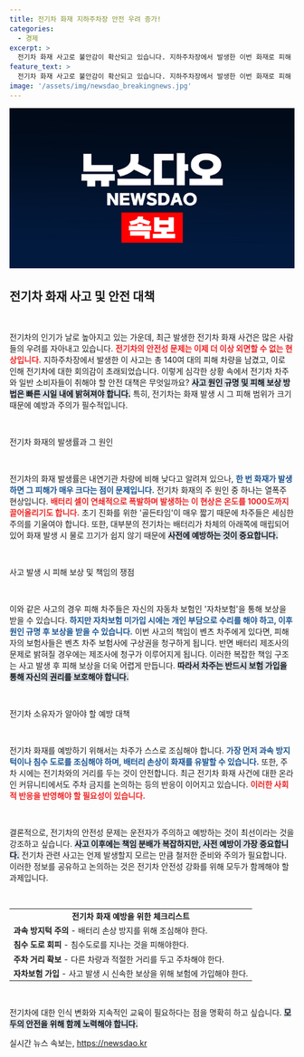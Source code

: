 ```yaml
---
title: 전기차 화재 지하주차장 안전 우려 증가!
categories:
  - 경제
excerpt: >
  전기차 화재 사고로 불안감이 확산되고 있습니다. 지하주차장에서 발생한 이번 화재로 피해 차량이 140여 대에 달하며, 보상 과정도 복잡합니다. 전기차 차주들이 안전을 위해 조심해야 할 점과 새로운 안전 대책이 시급한 상황입니다.
feature_text: >
  전기차 화재 사고로 불안감이 확산되고 있습니다. 지하주차장에서 발생한 이번 화재로 피해 차량이 140여 대에 달하며, 보상 과정도 복잡합니다. 전기차 차주들이 안전을 위해 조심해야 할 점과 새로운 안전 대책이 시급한 상황입니다.
image: '/assets/img/newsdao_breakingnews.jpg'
---
```


<p><img src="/assets/img/newsdao_breakingnews.jpg" alt="cryptoinkorea 속보" /></p>

<h2 data-ke-size="size26">전기차 화재 사고 및 안전 대책</h2>

<p data-ke-size="size16">&nbsp;</p>

<p>전기차의 인기가 날로 높아지고 있는 가운데, 최근 발생한 전기차 화재 사건은 많은 사람들의 우려를 자아내고 있습니다. <b><span style="color: #ee2323;">전기차의 안전성 문제는 이제 더 이상 외면할 수 없는 현상입니다.</span></b> 지하주차장에서 발생한 이 사고는 총 140여 대의 피해 차량을 남겼고, 이로 인해 전기차에 대한 회의감이 초래되었습니다. 이렇게 심각한 상황 속에서 전기차 차주와 일반 소비자들이 취해야 할 안전 대책은 무엇일까요? <b><span style="background-color: #21538527;">사고 원인 규명 및 피해 보상 방법은 빠른 시일 내에 밝혀져야 합니다.</span></b> 특히, 전기차는 화재 발생 시 그 피해 범위가 크기 때문에 예방과 주의가 필수적입니다. </p>

<p data-ke-size="size16">&nbsp;</p>

<p>전기차 화재의 발생률과 그 원인</p>

<p data-ke-size="size16">&nbsp;</p>

<p>전기차의 화재 발생률은 내연기관 차량에 비해 낮다고 알려져 있으나, <b><span style="color: #1a5490;">한 번 화재가 발생하면 그 피해가 매우 크다는 점이 문제입니다.</span></b> 전기차 화재의 주 원인 중 하나는 열폭주 현상입니다. <b><span style="color: #ee2323;">배터리 셀이 연쇄적으로 폭발하며 발생하는 이 현상은 온도를 1000도까지 끌어올리기도 합니다.</span></b> 초기 진화를 위한 '골든타임'이 매우 짧기 때문에 차주들은 세심한 주의를 기울여야 합니다. 또한, 대부분의 전기차는 배터리가 차체의 아래쪽에 매립되어 있어 화재 발생 시 물로 끄기가 쉽지 않기 때문에 <b><span style="background-color: #21538527;">사전에 예방하는 것이 중요합니다.</span></b></p>

<p data-ke-size="size16">&nbsp;</p>

<p>사고 발생 시 피해 보상 및 책임의 쟁점</p>

<p data-ke-size="size16">&nbsp;</p>

<p>이와 같은 사고의 경우 피해 차주들은 자신의 자동차 보험인 '자차보험'을 통해 보상을 받을 수 있습니다. <b><span style="color: #1a5490;">하지만 자차보험 미가입 시에는 개인 부담으로 수리를 해야 하고, 이후 원인 규명 후 보상을 받을 수 있습니다.</span></b> 이번 사고의 책임이 벤츠 차주에게 있다면, 피해자의 보험사들은 벤츠 차주 보험사에 구상권을 청구하게 됩니다. 반면 배터리 제조사의 문제로 밝혀질 경우에는 제조사에 청구가 이루어지게 됩니다. 이러한 복잡한 책임 구조는 사고 발생 후 피해 보상을 더욱 어렵게 만듭니다. <b><span style="background-color: #21538527;">따라서 차주는 반드시 보험 가입을 통해 자신의 권리를 보호해야 합니다.</span></b></p>

<p data-ke-size="size16">&nbsp;</p>

<p>전기차 소유자가 알아야 할 예방 대책</p>

<p data-ke-size="size16">&nbsp;</p>

<p>전기차 화재를 예방하기 위해서는 차주가 스스로 조심해야 합니다. <b><span style="color: #1a5490;">가장 먼저 과속 방지턱이나 침수 도로를 조심해야 하며, 배터리 손상이 화재를 유발할 수 있습니다.</span></b> 또한, 주차 시에는 전기차와의 거리를 두는 것이 안전합니다. 최근 전기차 화재 사건에 대한 온라인 커뮤니티에서도 주차 금지를 논의하는 등의 반응이 이어지고 있습니다. <b><span style="color: #ee2323;">이러한 사회적 반응을 반영해야 할 필요성이 있습니다.</span></b> </p>

<p data-ke-size="size16">&nbsp;</p>

<p>결론적으로, 전기차의 안전성 문제는 운전자가 주의하고 예방하는 것이 최선이라는 것을 강조하고 싶습니다. <b><span style="background-color: #21538527;">사고 이후에는 책임 분배가 복잡하지만, 사전 예방이 가장 중요합니다.</span></b> 전기차 관련 사고는 언제 발생할지 모르는 만큼 철저한 준비와 주의가 필요합니다. 이러한 정보를 공유하고 논의하는 것은 전기차 안전성 강화를 위해 모두가 함께해야 할 과제입니다. </p>

<p data-ke-size="size16">&nbsp;</p>

<table style="width: 100%; border-collapse: collapse;">
<tr>
<td style="text-align: center; height: 17px;"><b>전기차 화재 예방을 위한 체크리스트</b></td>
</tr>
<tr>
<td style="text-align: left; height: 17px;"><b>과속 방지턱 주의</b> - 배터리 손상 방지를 위해 조심해야 한다.</td>
</tr>
<tr>
<td style="text-align: left; height: 17px;"><b>침수 도로 회피</b> - 침수도로를 지나는 것을 피해야한다.</td>
</tr>
<tr>
<td style="text-align: left; height: 17px;"><b>주차 거리 확보</b> - 다른 차량과 적절한 거리를 두고 주차해야 한다.</td>
</tr>
<tr>
<td style="text-align: left; height: 17px;"><b>자차보험 가입</b> - 사고 발생 시 신속한 보상을 위해 보험에 가입해야 한다.</td>
</tr>
</table>

<p data-ke-size="size16">&nbsp;</p>

<p>전기차에 대한 인식 변화와 지속적인 교육이 필요하다는 점을 명확히 하고 싶습니다. <b><span style="background-color: #21538527;">모두의 안전을 위해 함께 노력해야 합니다.</span></b></p>
실시간 뉴스 속보는, <a href="https://newsdao.kr" rel="dofollow">https://newsdao.kr</a>


